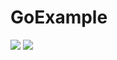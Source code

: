 # GoExample
![](https://tokei.rs/b1/github/vitonzhangtt/GoExample)
![](https://tokei.rs/b1/github/Ameobea/cryptoviz?category=files)
